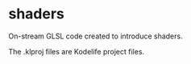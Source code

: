 # shaders
On-stream GLSL code created to introduce shaders.

The .klproj files are Kodelife project files.
